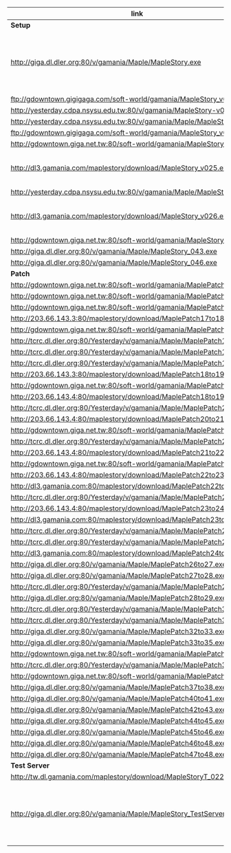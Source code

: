 |link|desc|
|----|----|
|**Setup**|
|http://giga.dl.dler.org:80/v/gamania/Maple/MapleStory.exe|Not sure which version, 2006-04-24 info from wayback machine|
|ftp://gdowntown.gigigaga.com/soft-world/gamania/MapleStory_v013.exe||
|http://yesterday.cdpa.nsysu.edu.tw:80/v/gamania/MapleStory-v013.exe||
|http://yesterday.cdpa.nsysu.edu.tw:80/v/gamania/Maple/MapleStory_019.exe||
|ftp://gdowntown.gigigaga.com/soft-world/gamania/MapleStory_v022.exe||
|http://gdowntown.giga.net.tw:80/soft-world/gamania/MapleStory_v022.exe||
|http://dl3.gamania.com/maplestory/download/MapleStory_v025.exe|274.5MB info from xunlei, not downloadable|
|http://yesterday.cdpa.nsysu.edu.tw:80/v/gamania/Maple/MapleStory_025.exe||
|http://dl3.gamania.com/maplestory/download/MapleStory_v026.exe|313.52MB info from xunlei, not downloadable|
|http://gdowntown.giga.net.tw:80/soft-world/gamania/MapleStory_036.exe||
|http://giga.dl.dler.org:80/v/gamania/Maple/MapleStory_043.exe||
|http://giga.dl.dler.org:80/v/gamania/Maple/MapleStory_046.exe||
|**Patch**|
|http://gdowntown.giga.net.tw:80/soft-world/gamania/MaplePatch13to17.exe||
|http://gdowntown.giga.net.tw:80/soft-world/gamania/MaplePatch14to17.exe||
|http://gdowntown.giga.net.tw:80/soft-world/gamania/MaplePatch15to17.exe||
|http://203.66.143.3:80/maplestory/download/MaplePatch17to18.exe||
|http://gdowntown.giga.net.tw:80/soft-world/gamania/MaplePatch17to18.exe||
|http://tcrc.dl.dler.org:80/Yesterday/v/gamania/Maple/MaplePatch17to19.exe||
|http://tcrc.dl.dler.org:80/Yesterday/v/gamania/Maple/MaplePatch13to19.exe||
|http://tcrc.dl.dler.org:80/Yesterday/v/gamania/Maple/MaplePatch18to19.exe||
|http://203.66.143.3:80/maplestory/download/MaplePatch18to19.exe||
|http://gdowntown.giga.net.tw:80/soft-world/gamania/MaplePatch18to19.exe||
|http://203.66.143.4:80/maplestory/download/MaplePatch18to19.exe||
|http://tcrc.dl.dler.org:80/Yesterday/v/gamania/Maple/MaplePatch20to21.exe||
|http://203.66.143.4:80/maplestory/download/MaplePatch20to21.exe||
|http://gdowntown.giga.net.tw:80/soft-world/gamania/MaplePatch20to21.exe||
|http://tcrc.dl.dler.org:80/Yesterday/v/gamania/Maple/MaplePatch21to22.exe||
|http://203.66.143.4:80/maplestory/download/MaplePatch21to22.exe||
|http://gdowntown.giga.net.tw:80/soft-world/gamania/MaplePatch21to22.exe||
|http://203.66.143.4:80/maplestory/download/MaplePatch22to23.exe||
|http://dl3.gamania.com:80/maplestory/download/MaplePatch22to23.exe||
|http://tcrc.dl.dler.org:80/Yesterday/v/gamania/Maple/MaplePatch23to24.exe||
|http://203.66.143.4:80/maplestory/download/MaplePatch23to24.exe||
|http://dl3.gamania.com:80/maplestory/download/MaplePatch23to24.exe||
|http://tcrc.dl.dler.org:80/Yesterday/v/gamania/Maple/MaplePatch23to25.exe||
|http://tcrc.dl.dler.org:80/Yesterday/v/gamania/Maple/MaplePatch24to25.exe||
|http://dl3.gamania.com:80/maplestory/download/MaplePatch24to25.exe||
|http://giga.dl.dler.org:80/v/gamania/Maple/MaplePatch26to27.exe||
|http://giga.dl.dler.org:80/v/gamania/Maple/MaplePatch27to28.exe||
|http://tcrc.dl.dler.org:80/Yesterday/v/gamania/Maple/MaplePatch27to28.exe||
|http://giga.dl.dler.org:80/v/gamania/Maple/MaplePatch28to29.exe||
|http://tcrc.dl.dler.org:80/Yesterday/v/gamania/Maple/MaplePatch31to32.exe||
|http://tcrc.dl.dler.org:80/Yesterday/v/gamania/Maple/MaplePatch32to33.exe||
|http://giga.dl.dler.org:80/v/gamania/Maple/MaplePatch32to33.exe||
|http://giga.dl.dler.org:80/v/gamania/Maple/MaplePatch33to35.exe||
|http://gdowntown.giga.net.tw:80/soft-world/gamania/MaplePatch33to35.exe||
|http://tcrc.dl.dler.org:80/Yesterday/v/gamania/Maple/MaplePatch33to35.exe||
|http://gdowntown.giga.net.tw:80/soft-world/gamania/MaplePatch34to35.exe||
|http://giga.dl.dler.org:80/v/gamania/Maple/MaplePatch37to38.exe||
|http://giga.dl.dler.org:80/v/gamania/Maple/MaplePatch40to41.exe||
|http://giga.dl.dler.org:80/v/gamania/Maple/MaplePatch42to43.exe||
|http://giga.dl.dler.org:80/v/gamania/Maple/MaplePatch44to45.exe||
|http://giga.dl.dler.org:80/v/gamania/Maple/MaplePatch45to46.exe||
|http://giga.dl.dler.org:80/v/gamania/Maple/MaplePatch46to48.exe||
|http://giga.dl.dler.org:80/v/gamania/Maple/MaplePatch47to48.exe||
|**Test Server**|
|http://tw.dl.gamania.com/maplestory/download/MapleStoryT_022.exe|
|http://giga.dl.dler.org:80/v/gamania/Maple/MapleStory_TestServer.exe|Not sure which version, 2007-05-16 info from wayback machine|

